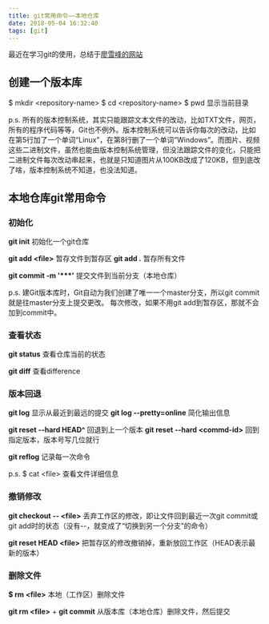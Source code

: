 ```yaml
---
title: git常用命令——本地仓库
date: 2018-05-04 16:32:40
tags: [git]
---
```

最近在学习git的使用，总结于[廖雪峰的网站](https://www.liaoxuefeng.com/wiki/0013739516305929606dd18361248578c67b8067c8c017b000)

## 创建一个版本库
$ mkdir &lt;repository-name&gt;
$ cd &lt;repository-name&gt;
$ pwd 显示当前目录

p.s. 所有的版本控制系统，其实只能跟踪文本文件的改动，比如TXT文件，网页，所有的程序代码等等，Git也不例外。版本控制系统可以告诉你每次的改动，比如在第5行加了一个单词“Linux”，在第8行删了一个单词“Windows”。而图片、视频这些二进制文件，虽然也能由版本控制系统管理，但没法跟踪文件的变化，只能把二进制文件每次改动串起来，也就是只知道图片从100KB改成了120KB，但到底改了啥，版本控制系统不知道，也没法知道。

## 本地仓库git常用命令
### 初始化
**git init** 初始化一个git仓库

**git add &lt;file&gt;** 暂存文件到暂存区
**git add .** 暂存所有文件

**git commit  -m '\*\*\*'** 提交文件到当前分支（本地仓库）

p.s. 建Git版本库时，Git自动为我们创建了唯一一个master分支，所以git commit就是往master分支上提交更改。
每次修改，如果不用git add到暂存区，那就不会加到commit中。

### 查看状态
**git status** 查看仓库当前的状态

**git diff** 查看difference

### 版本回退
**git log** 显示从最近到最远的提交
**git log --pretty=online** 简化输出信息

**git reset --hard HEAD^** 回退到上一个版本
**git reset --hard &lt;commd-id&gt;** 回到指定版本，版本号写几位就行

**git reflog** 记录每一次命令

p.s. $ cat &lt;file&gt; 查看文件详细信息

### 撤销修改
**git checkout -- &lt;file&gt;** 丢弃工作区的修改，即让文件回到最近一次git commit或git add时的状态（没有--，就变成了“切换到另一个分支”的命令）

**git reset HEAD &lt;file&gt;** 把暂存区的修改撤销掉，重新放回工作区（HEAD表示最新的版本）

### 删除文件
**$ rm &lt;file&gt;** 本地（工作区）删除文件

**git rm &lt;file&gt;** + **git commit**
从版本库（本地仓库）删除文件，然后提交
